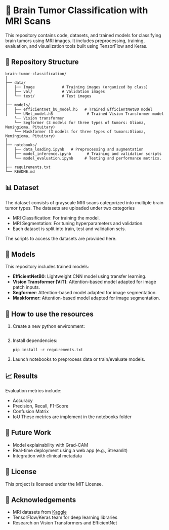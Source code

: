 
# 🧠 Brain Tumor Classification with MRI Scans

This repository contains code, datasets, and trained models for classifying brain tumors using MRI images. It includes preprocessing, training, evaluation, and visualization tools built using TensorFlow and Keras.

## 📂 Repository Structure

```
brain-tumor-classification/
│
├── data/
│   ├── Image            # Training images (organized by class)
│   ├── val/             # Validation images
│   └── test/            # Test images
│
├── models/
│   ├── efficientnet_b0_model.h5   # Trained EfficientNetB0 model
│   └── UNet_model.h5               # Trained Vision Transformer model
    └── Vision transformer
    └── Segformer (3 models for three types of tumors: Glioma, Meningioma, Pituitary)
    └── Maskformer (3 models for three types of tumors:Glioma, Meningioma, Pituitary)
│
├── notebooks/
│   ├── data_loading.ipynb   # Preprocessing and augmentation
│   ├── model_inference.ipynb       # Training and validation scripts
│   └── model_evaluation.ipynb     # Testing and performance metrics.
│
├── requirements.txt
└── README.md
```

## 📊 Dataset

The dataset consists of grayscale MRI scans categorized into multiple brain tumor types. The datasets are uploaded under two categories
- MRI Classification: For training the model.
- MRI Segmentation: For tuning hyperparameters and validation.
- Each dataset is split into train, test and validation sets.

The scripts to access the datasets are provided here.

## 🧠 Models

This repository includes trained models:
- **EfficientNetB0**: Lightweight CNN model using transfer learning.
- **Vision Transformer (ViT)**: Attention-based model adapted for image patch inputs.
- **Segformer**: Attention-based model adapted for image segmentation.
- **Maskformer**: Attention-based model adapted for image segmentation.

## 🚀 How to use the resources

1. Create a new python environment:
   ```
   ```

2. Install dependencies:
   ```
   pip install -r requirements.txt
   ```

3. Launch notebooks to preprocess data or train/evaluate models.

## 📈 Results

Evaluation metrics include:
- Accuracy
- Precision, Recall, F1-Score
- Confusion Matrix
- IoU
These metrics are implement in the notebooks folder

## 📌 Future Work

- Model explainability with Grad-CAM
- Real-time deployment using a web app (e.g., Streamlit)
- Integration with clinical metadata

## 🧾 License

This project is licensed under the MIT License.

## 🤝 Acknowledgements

- MRI datasets from [Kaggle](https://www.kaggle.com/)
- TensorFlow/Keras team for deep learning libraries
- Research on Vision Transformers and EfficientNet
